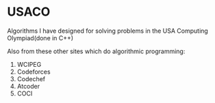 # USACO
Algorithms I have designed for solving problems in the USA Computing Olympiad(done in C++)

Also from these other sites which do algorithmic programming:
1. WCIPEG
2. Codeforces
3. Codechef
4. Atcoder
5. COCI


